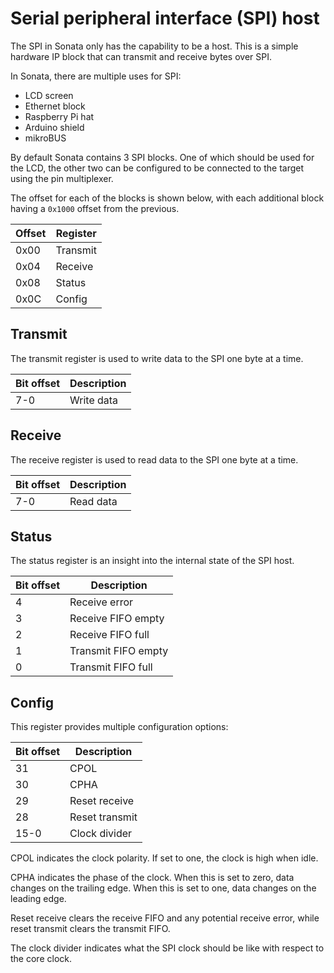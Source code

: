 # Serial peripheral interface (SPI) host

The SPI in Sonata only has the capability to be a host.
This is a simple hardware IP block that can transmit and receive bytes over SPI.

In Sonata, there are multiple uses for SPI:
- LCD screen
- Ethernet block
- Raspberry Pi hat
- Arduino shield
- mikroBUS

By default Sonata contains 3 SPI blocks.
One of which should be used for the LCD, the other two can be configured to be connected to the target using the pin multiplexer.

The offset for each of the blocks is shown below, with each additional block having a `0x1000` offset from the previous.

| Offset | Register |
|--------|----------|
| 0x00   | Transmit |
| 0x04   | Receive  |
| 0x08   | Status   |
| 0x0C   | Config   |

## Transmit

The transmit register is used to write data to the SPI one byte at a time.

| Bit offset | Description |
|------------|-------------|
| 7-0        | Write data  |

## Receive

The receive register is used to read data to the SPI one byte at a time.

| Bit offset | Description |
|------------|-------------|
| 7-0        | Read data   |

## Status

The status register is an insight into the internal state of the SPI host.

| Bit offset  | Description         |
|-------------|---------------------|
| 4           | Receive error       |
| 3           | Receive  FIFO empty |
| 2           | Receive  FIFO full  |
| 1           | Transmit FIFO empty |
| 0           | Transmit FIFO full  |

## Config

This register provides multiple configuration options:

| Bit offset | Description   |
|------------|---------------|
| 31         | CPOL          |
| 30         | CPHA          |
| 29         | Reset receive |
| 28         | Reset transmit |
| 15-0       | Clock divider |

CPOL indicates the clock polarity.
If set to one, the clock is high when idle.

CPHA indicates the phase of the clock.
When this is set to zero, data changes on the trailing edge.
When this is set to one, data changes on the leading edge.

Reset receive clears the receive FIFO and any potential receive error, while reset transmit clears the transmit FIFO.

The clock divider indicates what the SPI clock should be like with respect to the core clock.
